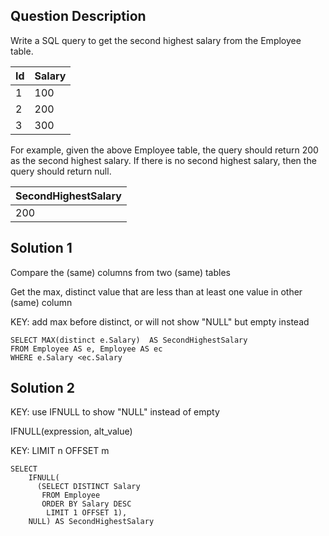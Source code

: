 ## Question Description

Write a SQL query to get the second highest salary from the Employee table.


| Id | Salary |
|----|--------|
| 1  | 100    |
| 2  | 200    |
| 3  | 300    |

For example, given the above Employee table, the query should return 200 as the second highest salary. If there is no second highest salary, then the query should return null.


| SecondHighestSalary |
|---------------------|
| 200                 |


## Solution 1

Compare the (same) columns from two (same) tables

Get the max, distinct value that are less than at least one value in other (same) column

KEY: add max before distinct, or will not show "NULL" but empty instead

```mysql
SELECT MAX(distinct e.Salary)  AS SecondHighestSalary
FROM Employee AS e, Employee AS ec
WHERE e.Salary <ec.Salary
```

## Solution 2

KEY: use IFNULL to show "NULL" instead of empty

IFNULL(expression, alt_value)

KEY: LIMIT n OFFSET m 

```mysql
SELECT
    IFNULL(
      (SELECT DISTINCT Salary
       FROM Employee
       ORDER BY Salary DESC
        LIMIT 1 OFFSET 1),
    NULL) AS SecondHighestSalary
```

